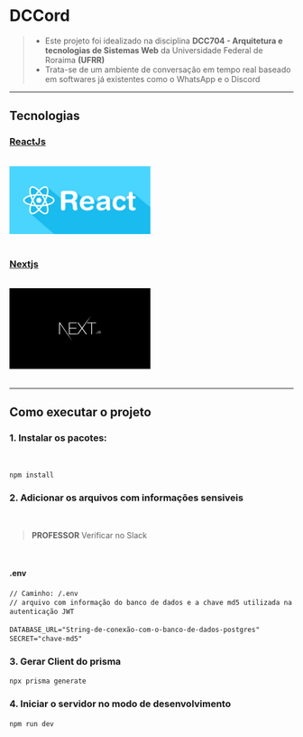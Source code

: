 # DCCord

> - Este projeto foi idealizado na disciplina **DCC704 - Arquitetura e tecnologias de Sistemas Web** da Universidade Federal de Roraima **(UFRR)**
> - Trata-se de um ambiente de conversação em tempo real baseado em softwares já existentes como o WhatsApp e o Discord

---

## Tecnologias

### [ReactJs](https://pt-br.reactjs.org/)

<br>
<img src="./images/logo-react.jpg" width="250px">  
<br><br>

### [Nextjs](https://nextjs.org/)

<br>
<img src="./images/logo-next.png" width="250px">  
<br><br>

---

## Como executar o projeto

### **1. Instalar os pacotes:**

<br>

    npm install

### **2. Adicionar os arquivos com informações sensiveis**

<br>

> **PROFESSOR** Verificar no Slack

<br>

#### .env

    // Caminho: /.env
    // arquivo com informação do banco de dados e a chave md5 utilizada na autenticação JWT

    DATABASE_URL="String-de-conexão-com-o-banco-de-dados-postgres"
    SECRET="chave-md5"

### **3. Gerar Client do prisma**

    npx prisma generate

### **4. Iniciar o servidor no modo de desenvolvimento**

    npm run dev